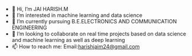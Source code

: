 - 👋 Hi, I’m JAI HARISH.M
- 👀 I’m interested in machine learning and data science
- 🌱 I’m currently pursuing B.E.ELECTRONICS AND COMMUNICATION ENGINEERING
- 💞️ I’m looking to collaborate on real time projects based on data science and machine learning as well as deep learning
- 📫 How to reach me:  Email:harishjaim24@gmail.com
